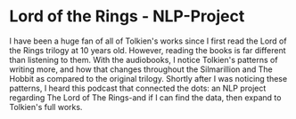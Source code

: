 # Lord of the Rings - NLP-Project
I have been a huge fan of all of Tolkien's works since I first read the Lord of the Rings trilogy at 10 years old. However, reading the books is far different than listening to them. With the audiobooks, I notice Tolkien's patterns of writing more, and how that changes throughout the Silmarillion and The Hobbit as compared to the original trilogy. Shortly after I was noticing these patterns, I heard this podcast that connected the dots: an NLP project regarding The Lord of The Rings-and if I can find the data, then expand to Tolkien's full works.
